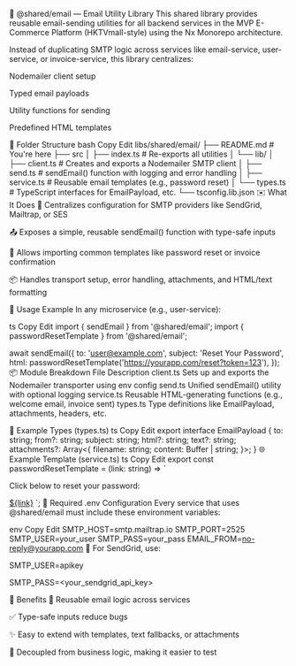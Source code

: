 📧 @shared/email — Email Utility Library
This shared library provides reusable email-sending utilities for all backend services in the MVP E-Commerce Platform (HKTVmall-style) using the Nx Monorepo architecture.

Instead of duplicating SMTP logic across services like email-service, user-service, or invoice-service, this library centralizes:

Nodemailer client setup

Typed email payloads

Utility functions for sending

Predefined HTML templates

📁 Folder Structure
bash
Copy
Edit
libs/shared/email/
├── README.md # You're here
├── src
│ ├── index.ts # Re-exports all utilities
│ └── lib/
│ ├── client.ts # Creates and exports a Nodemailer SMTP client
│ ├── send.ts # sendEmail() function with logging and error handling
│ ├── service.ts # Reusable email templates (e.g., password reset)
│ └── types.ts # TypeScript interfaces for EmailPayload, etc.
└── tsconfig.lib.json
✉️ What It Does
🔧 Centralizes configuration for SMTP providers like SendGrid, Mailtrap, or SES

📤 Exposes a simple, reusable sendEmail() function with type-safe inputs

🧩 Allows importing common templates like password reset or invoice confirmation

📦 Handles transport setup, error handling, attachments, and HTML/text formatting

🧪 Usage Example
In any microservice (e.g., user-service):

ts
Copy
Edit
import { sendEmail } from '@shared/email';
import { passwordResetTemplate } from '@shared/email';

await sendEmail({
to: 'user@example.com',
subject: 'Reset Your Password',
html: passwordResetTemplate('https://yourapp.com/reset?token=123'),
});
📦 Module Breakdown
File Description
client.ts Sets up and exports the Nodemailer transporter using env config
send.ts Unified sendEmail() utility with optional logging
service.ts Reusable HTML-generating functions (e.g., welcome email, invoice sent)
types.ts Type definitions like EmailPayload, attachments, headers, etc.

📜 Example Types (types.ts)
ts
Copy
Edit
export interface EmailPayload {
to: string;
from?: string;
subject: string;
html?: string;
text?: string;
attachments?: Array<{
filename: string;
content: Buffer | string;
}>;
}
🌐 Example Template (service.ts)
ts
Copy
Edit
export const passwordResetTemplate = (link: string) => `

  <p>Click below to reset your password:</p>
  <a href="${link}">${link}</a>
`;
🔐 Required .env Configuration
Every service that uses @shared/email must include these environment variables:

env
Copy
Edit
SMTP_HOST=smtp.mailtrap.io
SMTP_PORT=2525
SMTP_USER=your_user
SMTP_PASS=your_pass
EMAIL_FROM=no-reply@yourapp.com
🔑 For SendGrid, use:

SMTP_USER=apikey

SMTP_PASS=<your_sendgrid_api_key>

🚀 Benefits
🧱 Reusable email logic across services

✅ Type-safe inputs reduce bugs

✨ Easy to extend with templates, text fallbacks, or attachments

🔁 Decoupled from business logic, making it easier to test
